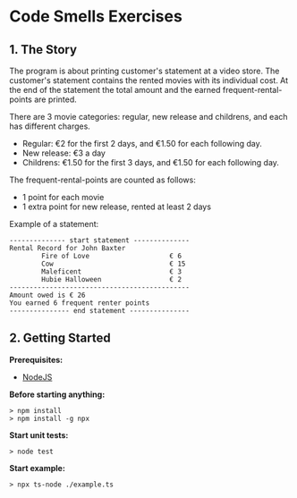 # Code Smells Exercises

## 1. The Story
The program is about printing customer's statement at a video store.
The customer's statement contains the rented movies with its individual
cost. At the end of the statement the total amount and the earned
frequent-rental-points are printed.

There are 3 movie categories: regular, new release and childrens, and each
has different charges.

- Regular: €2 for the first 2 days, and €1.50 for each following day.
- New release: €3 a day
- Childrens: €1.50 for the first 3 days, and €1.50 for each following day.

The frequent-rental-points are counted as follows:
- 1 point for each movie
- 1 extra point for new release, rented at least 2 days

Example of a statement:
```
-------------- start statement --------------
Rental Record for John Baxter
        Fire of Love                    € 6
        Cow                             € 15
        Maleficent                      € 3
        Hubie Halloween                 € 2
---------------------------------------------
Amount owed is € 26
You earned 6 frequent renter points
--------------- end statement ---------------
```

## 2. Getting Started

**Prerequisites:**
- [NodeJS](https://nodejs.org/en/)

**Before starting anything:**
```
> npm install
> npm install -g npx
```

**Start unit tests:**
```
> node test
```

**Start example:**
```
> npx ts-node ./example.ts
```
